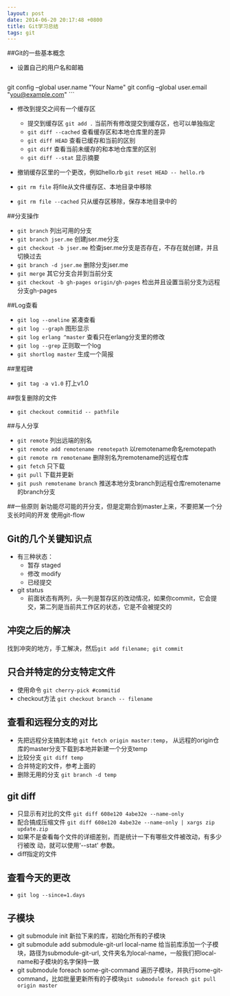 ```yaml
---
layout: post
date: 2014-06-20 20:17:48 +0800
title: Git学习总结
tags: git
---
```


##Git的一些基本概念
* 设置自己的用户名和邮箱

    ```
git config –global user.name "Your Name"
git config –global user.email "you@example.com"
    ```

* 修改到提交之间有一个缓存区
    * 提交到缓存区 `git add .` 当前所有修改提交到缓存区，也可以单独指定
    * `git diff --cached` 查看缓存区和本地仓库里的差异
    * `git diff HEAD`  查看已缓存和当前的区别
    * `git diff` 查看当前未缓存的和本地仓库里的区别
    * `git diff --stat` 显示摘要

* 撤销缓存区里的一个更改，例如hello.rb     `git reset HEAD -- hello.rb`
* `git rm file` 将file从文件缓存区、本地目录中移除
* `git rm file --cached` 只从缓存区移除，保存本地目录中的

##分支操作

* `git branch` 列出可用的分支
* `git branch jser.me` 创建jser.me分支
* `git checkout -b jser.me` 检查jser.me分支是否存在，不存在就创建，并且切换过去
* `git branch -d jser.me` 删除分支jser.me
* `git merge` 其它分支合并到当前分支
* `git checkout -b gh-pages origin/gh-pages` 检出并且设置当前分支为远程分支gh-pages

##Log查看
* `git log --oneline` 紧凑查看
* `git log --graph` 图形显示
* `git log erlang ^master` 查看只在erlang分支里的修改
* `git log --grep` 正则取一个log
* `git shortlog master` 生成一个简报

##里程碑

* `git tag -a v1.0` 打上v1.0

##恢复删除的文件
* `git checkout commitid -- pathfile`


##与人分享
* `git remote` 列出远端的别名
* `git remote add remotename remotepath` 以remotename命名remotepath
* `git remote rm remotename` 删除别名为remotename的远程仓库
* `git fetch` 只下载
* `git pull` 下载并更新
* `git push remotename branch` 推送本地分支branch到远程仓库remotename的branch分支

##一些原则
新功能尽可能的开分支，但是定期合到master上来，不要把某一个分支长时间的开发
使用git-flow

## Git的几个关键知识点
* 有三种状态：
    * 暂存 staged
    * 修改 modify
    * 已经提交
* git status
    * 前面状态有两列，头一列是暂存区的改动情况，如果你commit，它会提交，第二列是当前共工作区的状态，它是不会被提交的

## 冲突之后的解决
找到冲突的地方，手工解决，然后`git add filename; git commit`

## 只合并特定的分支特定文件
* 使用命令 `git cherry-pick #commitid`
* checkout方法 `git checkout branch -- filename`

## 查看和远程分支的对比
* 先把远程分支搞到本地 `git fetch origin master:temp`， 从远程的origin仓库的master分支下载到本地并新建一个分支temp
* 比较分支 `git diff temp`
* 合并特定的文件，参考上面的
* 删除无用的分支 `git branch -d temp`


## git diff
* 只显示有对比的文件 `git diff 608e120 4abe32e --name-only`
* 配合搞成压缩文件 `git diff 608e120 4abe32e --name-only | xargs zip update.zip`
* 如果不是查看每个文件的详细差别，而是统计一下有哪些文件被改动，有多少行被改 动，就可以使用‘--stat' 参数。
* diff指定的文件

## 查看今天的更改
* `git log --since=1.days`

## 子模块
* git submodule init  新拉下来的库，初始化所有的子模块
* git submodule add submodule-git-url  local-name  给当前库添加一个子模块，路径为submodule-git-url,
  文件夹名为local-name，一般我们把local-name和子模块的名字保持一致
* git submodule foreach some-git-command 遍历子模块，并执行some-git-command，比如批量更新所有的子模块`git submodule foreach git pull origin master`
